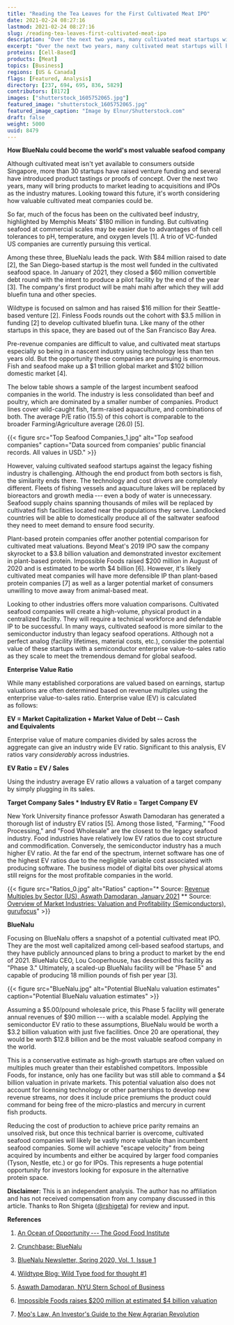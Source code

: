 ```yaml
---
title: "Reading the Tea Leaves for the First Cultivated Meat IPO"
date: 2021-02-24 08:27:16
lastmod: 2021-02-24 08:27:16
slug: /reading-tea-leaves-first-cultivated-meat-ipo
description: "Over the next two years, many cultivated meat startups will bring products to market leading to acquisitions and IPOs as the industry matures. Looking toward this future, it’s worth considering how valuable these companies could be."
excerpt: "Over the next two years, many cultivated meat startups will bring products to market leading to acquisitions and IPOs as the industry matures. Looking toward this future, it’s worth considering how valuable these companies could be."
proteins: [Cell-Based]
products: [Meat]
topics: [Business]
regions: [US & Canada]
flags: [Featured, Analysis]
directory: [237, 694, 695, 836, 5829]
contributors: [8172]
images: ["shutterstock_1605752065.jpg"]
featured_image: "shutterstock_1605752065.jpg"
featured_image_caption: "Image by Elnur/Shutterstock.com"
draft: false
weight: 5000
uuid: 8479
---
```

**How BlueNalu could become the world's most valuable seafood company**

Although cultivated meat isn't yet available to consumers outside
Singapore, more than 30 startups have raised venture funding and several
have introduced product tastings or proofs of concept. Over the next two
years, many will bring products to market leading to acquisitions and
IPOs as the industry matures. Looking toward this future, it's worth
considering how valuable cultivated meat companies could be.

So far, much of the focus has been on the cultivated beef industry,
highlighted by Memphis Meats' \$180 million in funding. But cultivating
seafood at commercial scales may be easier due to advantages of fish
cell tolerances to pH, temperature, and oxygen levels \[1\]. A trio of
VC-funded US companies are currently pursuing this vertical.

Among these three, BlueNalu leads the pack. With \$84 million raised to
date \[2\], the San Diego-based startup is the most well funded in the
cultivated seafood space. In January of 2021, they closed a \$60 million
convertible debt round with the intent to produce a pilot facility by
the end of the year \[3\]. The company's first product will be mahi mahi
after which they will add bluefin tuna and other species.

Wildtype is focused on salmon and has raised \$16 million for their
Seattle-based venture \[2\]. Finless Foods rounds out the cohort with
\$3.5 million in funding \[2\] to develop cultivated bluefin tuna. Like
many of the other startups in this space, they are based out of the San
Francisco Bay Area.

Pre-revenue companies are difficult to value, and cultivated meat
startups especially so being in a nascent industry using technology less
than ten years old. But the opportunity these companies are pursuing is
enormous. Fish and seafood make up a \$1 trillion global market and
\$102 billion domestic market \[4\].

The below table shows a sample of the largest incumbent seafood
companies in the world. The industry is less consolidated than beef and
poultry, which are dominated by a smaller number of companies. Product
lines cover wild-caught fish, farm-raised aquaculture, and combinations
of both. The average P/E ratio (15.5) of this cohort is comparable to
the broader Farming/Agriculture average (26.0) \[5\].

{{< figure src="Top Seafood Companies_1.jpg" alt="Top seafood companies" caption="Data sourced from companies' public financial records. All values in USD." >}}

However, valuing cultivated seafood startups against the legacy fishing
industry is challenging. Although the end product from both sectors is
fish, the similarity ends there. The technology and cost drivers are
completely different. Fleets of fishing vessels and aquaculture lakes
will be replaced by bioreactors and growth media --- even a body of
water is unnecessary. Seafood supply chains spanning thousands of miles
will be replaced by cultivated fish facilities located near the
populations they serve. Landlocked countries will be able to
domestically produce all of the saltwater seafood they need to meet
demand to ensure food security.

Plant-based protein companies offer another potential comparison for
cultivated meat valuations. Beyond Meat's 2019 IPO saw the company
skyrocket to a \$3.8 billion valuation and demonstrated investor
excitement in plant-based protein. Impossible Foods raised \$200 million
in August of 2020 and is estimated to be worth \$4 billion \[6\].
However, it's likely cultivated meat companies will have more defensible
IP than plant-based protein companies \[7\] as well as a larger
potential market of consumers unwilling to move away from
animal-based meat.

Looking to other industries offers more valuation comparisons.
Cultivated seafood companies will create a high-volume, physical product
in a centralized facility. They will require a technical workforce and
defendable IP to be successful. In many ways, cultivated seafood is more
similar to the semiconductor industry than legacy seafood operations.
Although not a perfect analog (facility lifetimes, material costs,
etc.), consider the potential value of these startups with a
semiconductor enterprise value-to-sales ratio as they scale to meet the
tremendous demand for global seafood.

**Enterprise Value Ratio**

While many established corporations are valued based on earnings,
startup valuations are often determined based on revenue multiples using
the enterprise value-to-sales ratio. Enterprise value (EV) is calculated
as follows:

**EV = Market Capitalization + Market Value of Debt -- Cash
and Equivalents**

Enterprise value of mature companies divided by sales across the
aggregate can give an industry wide EV ratio. Significant to this
analysis, EV ratios vary *considerably* across industries.

**EV Ratio = EV / Sales**

Using the industry average EV ratio allows a valuation of a target
company by simply plugging in its sales.

**Target Company Sales \* Industry EV Ratio = Target Company EV**

New York University finance professor Aswath Damodaran has generated a
thorough list of industry EV ratios \[5\]. Among those listed,
"Farming," "Food Processing," and "Food Wholesale" are the closest to
the legacy seafood industry. Food industries have relatively low EV
ratios due to cost structure and commodification. Conversely, the
semiconductor industry has a much higher EV ratio. At the far end of the
spectrum, internet software has one of the highest EV ratios due to the
negligible variable cost associated with producing software. The
business model of digital bits over physical atoms still reigns for the
most profitable companies in the world.

{{< figure src="Ratios_0.jpg" alt="Ratios" caption="\* Source: [Revenue Multiples by Sector (US), Aswath Damodaran, January 2021](http://pages.stern.nyu.edu/~adamodar/New_Home_Page/datafile/psdata.html) \*\* Source: [Overview of Market Industries: Valuation and Profitability (Semiconductors), gurufocus](https://www.gurufocus.com/industry_overview.php?industry=Semiconductors&region=Europe)" >}}

**BlueNalu**

Focusing on BlueNalu offers a snapshot of a potential cultivated meat
IPO. They are the most well capitalized among cell-based seafood
startups, and they have publicly announced plans to bring a product to
market by the end of 2021. BlueNalu CEO, Lou Cooperhouse, has described
this facility as "Phase 3." Ultimately, a scaled-up BlueNalu facility
will be "Phase 5" and capable of producing 18 million pounds of fish per
year \[3\].

{{< figure src="BlueNalu.jpg" alt="Potential BlueNalu valuation estimates" caption="Potential BlueNalu valuation estimates" >}}

Assuming a \$5.00/pound wholesale price, this Phase 5 facility will
generate annual revenues of \$90 million --- with a scalable model.
Applying the semiconductor EV ratio to these assumptions, BlueNalu would
be worth a \$3.2 billion valuation with just five facilities. Once 20
are operational, they would be worth \$12.8 billion and be the most
valuable seafood company in the world.

This is a conservative estimate as high-growth startups are often valued
on multiples much greater than their established competitors. Impossible
Foods, for instance, only has one facility but was still able to command
a \$4 billion valuation in private markets. This potential valuation
also does not account for licensing technology or other partnerships to
develop new revenue streams, nor does it include price premiums the
product could command for being free of the micro-plastics and mercury
in current fish products.

Reducing the cost of production to achieve price parity remains an
unsolved risk, but once this technical barrier is overcome, cultivated
seafood companies will likely be vastly more valuable than incumbent
seafood companies. Some will achieve "escape velocity" from being
acquired by incumbents and either be acquired by larger food companies
(Tyson, Nestle, etc.) or go for IPOs. This represents a huge potential
opportunity for investors looking for exposure in the alternative
protein space.

**Disclaimer:** This is an independent analysis. The author has no
affiliation and has not received compensation from any company discussed
in this article. Thanks to Ron Shigeta
([\@rshigeta](https://twitter.com/rshigeta)) for review and input.

**References**

1. [An Ocean of Opportunity --- The Good
Food Institute](https://www.gfi.org/files/sci-tech/seafood/GFI_An_Ocean_of_Opportunity.pdf)

2. [Crunchbase: BlueNalu](https://www.crunchbase.com/organization/bluenalu)

3. [BlueNalu Newsletter, Spring 2020, Vol. 1,
Issue 1](https://static1.squarespace.com/static/5af1f1a8cef372dd77e4f0af/t/5e9de0578acc051691ae1698/1587404936853/BlueNalu-newsletter--Spring-2020.pdf)

4. [Wildtype Blog: Wild Type food for
thought #1](https://medium.com/@wild_type/wild-type-food-for-thought-67c3448f3129)

5. [Aswath Damodaran, NYU Stern School
of Business](http://pages.stern.nyu.edu/~adamodar/New_Home_Page/datafile/pedata.html)

6. [Impossible Foods raises \$200 million at estimated \$4
billion valuation](https://www.axios.com/impossible-foods-series-g-valuation-13c4af1b-1141-4c27-ba58-f1cb04583e58.html)

7. [Moo's Law, An Investor's Guide to the New
Agrarian Revolution](https://mooslawbook.com/)
